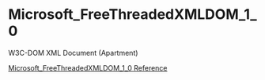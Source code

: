 # Microsoft_FreeThreadedXMLDOM_1_0

W3C-DOM XML Document (Apartment)

[Microsoft_FreeThreadedXMLDOM_1_0 Reference](https://ruby-doc.org/stdlib-2.6/libdoc/win32ole/rdoc/Microsoft_FreeThreadedXMLDOM_1_0.html)
